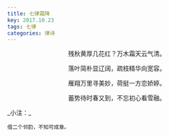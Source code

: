 ```yaml
---
title: 七律霜降
key: 2017.10.23
tags: 七律
categories: 律诗
---
```


<p align="center">残秋黄厚几花红？万木霜天云气清。
</p>
<p align="center">落叶简朴显辽阔，疏枝精华向宽容。
</p>
<p align="center">雁翔万里寻美妙，荷挺一方恋娇婷。
</p>
<p align="center">蓄势待时春又到，不忘初心看雪融。
</p>
_小注：_

```
借二个邻韵，不知可成章。
```